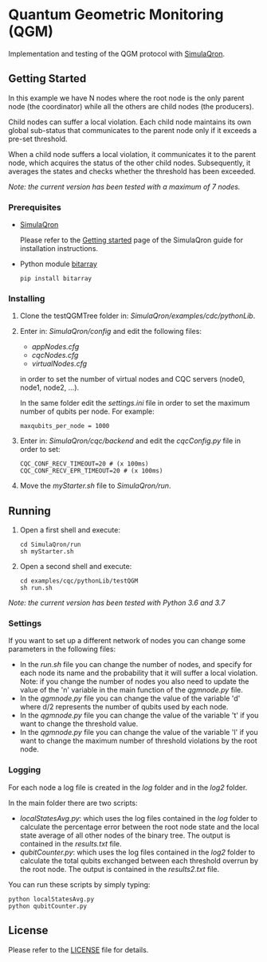 # Quantum Geometric Monitoring (QGM)

Implementation and testing of the QGM protocol with [SimulaQron](http://www.simulaqron.org/).

## Getting Started

In this example we have N nodes where the root node is the only parent node (the coordinator) while all the others are child nodes (the producers).

Child nodes can suffer a local violation.
Each child node maintains its own global sub-status that communicates to the parent node only if it exceeds a pre-set threshold.

When a child node suffers a local violation, it communicates it to the parent node, which acquires the status of the other child nodes.
Subsequently, it averages the states and checks whether the threshold has been exceeded.

*Note: the current version has been tested with a maximum of 7 nodes.*

### Prerequisites

* [SimulaQron](http://www.simulaqron.org/)

  Please refer to the [Getting started](https://softwarequtech.github.io/SimulaQron/html/GettingStarted.html) page of the SimulaQron guide for installation instructions.

* Python module [bitarray](https://pypi.org/project/bitarray/)
  ```
  pip install bitarray
  ```

### Installing

1. Clone the testQGMTree folder in: *SimulaQron/examples/cdc/pythonLib*.

2. Enter in: *SimulaQron/config* and edit the following files:
   - *appNodes.cfg*
   - *cqcNodes.cfg*
   - *virtualNodes.cfg*

   in order to set the number of virtual nodes and CQC servers (node0, node1, node2, ...).
   
   In the same folder edit the *settings.ini* file in order to set the maximum number of qubits per node. For example:
   ```
   maxqubits_per_node = 1000
   ```

3. Enter in: *SimulaQron/cqc/backend* and edit the *cqcConfig.py* file in order to set:
   ```
   CQC_CONF_RECV_TIMEOUT=20 # (x 100ms)
   CQC_CONF_RECV_EPR_TIMEOUT=20 # (x 100ms)
   ```

4. Move the *myStarter.sh* file to *SimulaQron/run*.

## Running

1. Open a first shell and execute:
   ```
   cd SimulaQron/run
   sh myStarter.sh
   ```

2. Open a second shell and execute:
   ```
   cd examples/cqc/pythonLib/testQGM
   sh run.sh
   ```

*Note: the current version has been tested with Python 3.6 and 3.7*

### Settings

If you want to set up a different network of nodes you can change some parameters in the following files:
* In the *run.sh* file you can change the number of nodes, and specify for each node its name and the probability that it will suffer a local violation.
  Note: if you change the number of nodes you also need to update the value of the 'n' variable in the main function of the *qgmnode.py* file.
* In the *qgmnode.py* file you can change the value of the variable 'd' where d/2 represents the number of qubits used by each node.
* In the *qgmnode.py* file you can change the value of the variable 't' if you want to change the threshold value.
* In the *qgmnode.py* file you can change the value of the variable 'l' if you want to change the maximum number of threshold violations by the root node.

### Logging

For each node a log file is created in the *log* folder and in the *log2* folder.

In the main folder there are two scripts:
- *localStatesAvg.py*: which uses the log files contained in the *log* folder to calculate the percentage error between the root node state and the local state average of all other nodes of the binary tree.
	The output is contained in the *results.txt* file.
- *qubitCounter.py*: which uses the log files contained in the *log2* folder to calculate the total qubits exchanged between each threshold overrun by the root node.
	The output is contained in the *results2.txt* file.

You can run these scripts by simply typing:
```
python localStatesAvg.py
python qubitCounter.py
```

## License

Please refer to the [LICENSE](https://github.com/qis-unipr/QuantumNetworking/blob/master/LICENSE) file for details.